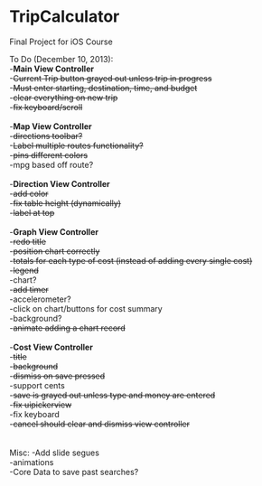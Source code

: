 TripCalculator
==============

Final Project for iOS Course

To Do (December 10, 2013):<br>
-<b>Main View Controller</b><br>
-~~Current Trip button grayed out unless trip in progress~~<br>
-~~Must enter starting, destination, time, and budget~~<br>
-~~clear everything on new trip~~<br>
-~~fix keyboard/scroll~~<br>
<br>
-<b>Map View Controller</b><br>
-~~directions toolbar?~~<br>
-~~Label multiple routes functionality?~~<br>
-~~pins different colors~~<br>
-mpg based off route?<br>
<br>
-<b>Direction View Controller</b><br>
-~~add color~~<br>
-~~fix table height (dynamically)~~<br>
-~~label at top~~<br>
<br>
-<b>Graph View Controller</b><br>
-~~redo title~~<br>
-~~position chart correctly~~<br>
-~~totals for each type of cost (instead of adding every single cost)~~<br>
-~~legend~~<br>
-chart?<br>
-~~add timer~~<br>
-accelerometer?<br>
-click on chart/buttons for cost summary<br>
-background?<br>
-~~animate adding a chart record~~<br>
<br>
-<b>Cost View Controller</b><br>
-~~title~~<br>
-~~background~~<br>
-~~dismiss on save pressed~~<br>
-support cents<br>
-~~save is grayed out unless type and money are entered~~<br>
-~~fix uipickerview~~<br>
-fix keyboard<br>
-~~cancel should clear and dismiss view controller~~<br>
<br><br>
Misc:
-Add slide segues<br>
-animations<br>
-Core Data to save past searches?<br>





